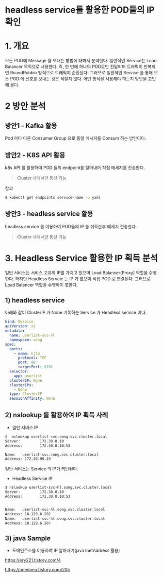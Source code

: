 
# headless service를 활용한 POD들의 IP 확인


# 1. 개요
모든 POD에 Message 를 보내는 방법에 대해서 분석한다.
일반적인 Service는 Load Balancer 목적으로 사용한다. 즉, 한 번에 하나의 POD로만 전달되며 트래픽이 반복되면 RoundRobbin 방식으로 트래픽이 순환된다.
그러므로 일반적인 Service 를 통해 모든 POD 에 신호를 보내는 것은 적절치 않다.
어떤 방식을 사용해야 하는지 방안을 고민해 본다.


# 2 방안 분석

## 방안1 - Kafka 활용
Pod 마다 다른 Consumer Group 으로 동일 메시지를 Consum 하는 방안이다.

## 방안2 - K8S API 활용
k8s API 를 활용하여 POD 들의 endpoint를 알아내어 직접 메세지를 전송한다.
> Cluster 내에서만 통신 가능

참고 
```sh
$ kubectl get endpoints service-name -o yaml
```

## 방안3 - headless service 활용
headless service 를 이용하여 POD들의 IP 를 취득한후 메세지 전송한다.
> Cluster 내에서만 통신 가능





# 3. Headless Service 활용한 IP 획득 분석
일반 서비스는 서비스 고유의 IP를 가지고 있으며 Load Balancer(Proxy) 역할을 수행한다.
하지만 Headless Servcie 는 IP 가 없으며 직접 POD 로 연결된다. 그러므로 Load Balancer 역할을 수행하지 못한다.

## 1) headless service
아래와 같이 ClusterIP 가 None 기록하는 Service 가 Headless service 이다.
```yaml
kind: Service
apiVersion: v1
metadata:
  name: userlist-svc-hl
  namespace: song
spec:
  ports:
    - name: http
      protocol: TCP
      port: 80
      targetPort: 8181
  selector:
    app: userlist
  clusterIP: None
  clusterIPs:
    - None
  type: ClusterIP
  sessionAffinity: None
```


## 2) nslookup 를 활용하여 IP 획득 사례
* 일반 서비스 IP

```sh
$  nslookup userlist-svc.song.svc.cluster.local
Server:         172.30.0.10
Address:        172.30.0.10:53

Name:   userlist-svc.song.svc.cluster.local
Address: 172.30.99.19
```
일반 서비스는 Service 의 IP가 리턴된다.


* Headless Service IP
```sh
$ nslookup userlist-svc-hl.song.svc.cluster.local
Server:         172.30.0.10
Address:        172.30.0.10:53


Name:   userlist-svc-hl.song.svc.cluster.local
Address: 10.129.6.202
Name:   userlist-svc-hl.song.svc.cluster.local
Address: 10.129.6.207
```


## 3) java Sample

* 도메인주소를 이용하여 IP 알아내기(java InetAddress 활용)

https://ery221.tistory.com/4

https://needneo.tistory.com/205



